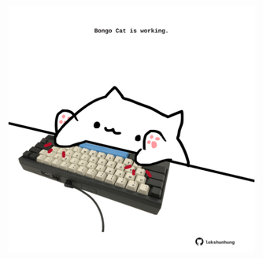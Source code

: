 <!-- built at 01/08/2024, 09:00:50 UTC -->
<p align="center">
  <img width="500" height="500" src="./ReadmeImage.svg">
</p>
